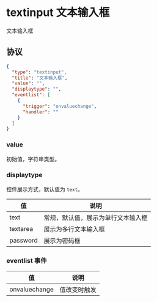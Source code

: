 # textinput 文本输入框
文本输入框

## 协议

```json
{
  "type": "textinput",
  "title": "文本输入框",
  "value": "",
  "displaytype": "",
  "eventlist": [
    {
      "trigger": "onvaluechange",
      "handler": ""
    }
  ]
}
```

### value
初始值，字符串类型。

### displaytype
控件展示方式，默认值为 `text`。

| 值 | 说明 |
| ---- | ---- |
| text | 常规，默认值，展示为单行文本输入框 |
| textarea | 展示为多行文本输入框 |
| password | 展示为密码框 |


### eventlist 事件

| 值 | 说明 |
| ---- | ---- |
| onvaluechange | 值改变时触发 |

